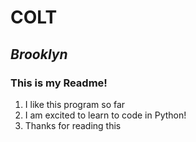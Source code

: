 # **COLT**
## *Brooklyn*
### This is my Readme!

1. I like this program so far
2. I am excited to learn to code in Python!
3. Thanks for reading this




